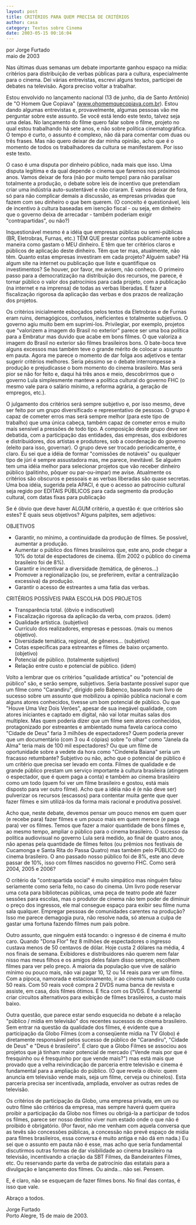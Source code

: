 ```yaml
---
layout: post
title: CRITÉRIOS PARA QUEM PRECISA DE CRITÉRIOS
author: casa
category: Textos sobre Cinema
date: 2003-05-15 00:16:04
---
```

por Jorge Furtado\
maio de 2003

Nas últimas duas semanas um debate importante ganhou espaço na mídia: critérios para distribuição de verbas públicas para a cultura, especialmente para o cinema. Dei várias entrevistas, escrevi alguns textos, participei de debates na televisão. Agora preciso voltar a trabalhar.

Estou envolvido no lançamento nacional (13 de junho, dia de Santo Antônio) de "O Homem Que Copiava" (www.ohomemquecopiava.com.br). Estou dando algumas entrevistas e, provavelmente, algumas pessoas vão me perguntar sobre este assunto. Se você está lendo este texto, talvez seja uma delas. No lançamento do filme quero falar sobre o filme, projeto no qual estou trabalhando há sete anos, e não sobre política cinematográfica. O tempo é curto, o assunto é complexo, não dá para comentar com duas ou três frases. Mas não quero deixar de dar minha opinião, acho que é o momento de todos os trabalhadores da cultura se manifestarem. Por isso este texto.

O caso é uma disputa por dinheiro público, nada mais que isso. Uma disputa legítima e da qual depende o cinema que faremos nos próximos anos. Vamos deixar de fora (não por muito tempo) para não paralisar totalmente a produção, o debate sobre leis de incentivo que pretendiam criar uma indústria auto-sustentável e não criaram. E vamos deixar de fora, só para não complicar demais a discussão, as empresas privadas que fazem com seu dinheiro o que bem querem. (O conceito é questionável, leis de incentivo à cultura baseadas em isenção fiscal - ou seja, em dinheiro que o governo deixa de arrecadar - também poderiam exigir "contrapartidas", ou não?)

Inquestionável mesmo é a idéia que empresas públicas ou semi-públicas (BR, Eletrobras, Furnas, etc.) TÊM QUE prestar contas publicamente sobre a maneira como gastam o MEU dinheiro. E têm que ter critérios claros e públicos de aplicação deste dinheiro. Têm que ter mas, atualmente, não têm. Quanto estas empresas investiram em cada projeto? Alguém sabe? Há algum site na internet ou publicação que liste e quantifique os investimentos? Se houver, por favor, me avisem, não conheço. O primeiro passo para a democratização na distribuição dos recursos, me parece, é tornar público o valor dos patrocínios para cada projeto, com a publicação (na internet e na imprensa) de todas as verbas liberadas. E fazer a fiscalização rigorosa da aplicação das verbas e dos prazos de realização dos projetos.

Os critérios inicialmente esboçados pelos textos da Eletrobras e de Furnas eram ruins, demagógicos, confusos, ineficientes e totalmente subjetivos. O governo agiu muito bem em suprimi-los. Privilegiar, por exemplo, projetos que "valorizem a imagem do Brasil no exterior" parece ser uma boa política para a Embratur mas duvido que acabe em bons filmes. O que valoriza a imagem do Brasil no exterior são filmes brasileiros bons. O bate-boca teve alguns excessos mas também teve o grande mérito de colocar o assunto em pauta. Agora me parece o momento de dar folga aos adjetivos e tentar sugerir critérios melhores. Seria péssimo se o debate interrompesse a produção e prejudicasse o bom momento do cinema brasileiro. Mas será pior se não for feito e, daqui há três anos e meio, descobrirmos que o governo Lula simplesmente manteve a política cultural do governo FHC (o mesmo vale para o salário mínimo, a reforma agrária, a geração de empregos, etc.).

O julgamento dos critérios será sempre subjetivo e, por isso mesmo, deve ser feito por um grupo diversificado e representativo de pessoas. O grupo é capaz de cometer erros mas será sempre melhor (para este tipo de trabalho) que uma única cabeça, também capaz de cometer erros e muito mais sensível a pressões de todo tipo. A composição deste grupo deve ser debatida, com a participação das entidades, das empresas, dos exibidores e distribuidores, dos artistas e produtores, sob a coordenação do governo (eleito para isso, governar). O grupo deve ser trocado periodicamente, é claro. Eu sei que a idéia de formar "comissões de notáveis" ou qualquer tipo de júri é sempre assustadora mas, me parece, inevitável. Se alguém tem uma idéia melhor para selecionar projetos que vão receber dinheiro público (palitinho, pôquer ou par-ou-ímpar) me avise. Atualmente os critérios são obscuros e pessoais e as verbas liberadas são quase secretas. Uma boa idéia, sugerida pela APACI, é que o acesso ao patrocínio cultural seja regido por EDITAIS PÚBLICOS para cada segmento da produção cultural, com datas fixas para publicação

Se é óbvio que deve haver ALGUM critério, a questão é: que critérios são estes? E quais seus objetivos? Alguns palpites, sem adjetivos:

OBJETIVOS

* Garantir, no mínimo, a continuidade da produção de filmes. Se possível, aumentar a produção.
* Aumentar o público dos filmes brasileiros que, este ano, pode chegar a 10% do total de espectadores de cinema. (Em 2002 o público do cinema brasileiro foi de 8%).
* Garantir e incentivar a diversidade (temática, de gêneros...)
* Promover a regionalização (ou, se preferirem, evitar a centralização excessiva) da produção.
* Garantir o acesso de estreantes a uma fatia das verbas.

CRITÉRIOS POSSÍVEIS PARA ESCOLHA DOS PROJETOS

* Transparência total. (óbvio e indiscutível)
* Fiscalização rigorosa da aplicação da verba, com prazos. (idem)
* Qualidade artística. (subjetivo)
* Currículo dos realizadores, empresas e pessoas. (mais ou menos objetivo).
* Diversidade temática, regional, de gêneros... (subjetivo)
* Cotas específicas para estreantes e filmes de baixo orçamento. (objetivo)
* Potencial de público. (totalmente subjetivo)
* Relação entre custo e potencial de público. (idem)

Volto a lembrar que os critérios "qualidade artística" ou "potencial de público" são, e serão sempre, subjetivos. Seria bastante possível supor que um filme como "Carandiru", dirigido pelo Babenco, baseado num livro de sucesso sobre um assunto que mobilizou a opinião pública nacional e com alguns atores conhecidos, tivesse um bom potencial de público. Ou que "Houve Uma Vez Dois Verões", apesar de sua inegável qualidade, com atores iniciantes e captado em digital, não vai lotar muitas salas dos multiplex. Mas quem poderia dizer que um filme sem atores conhecidos, protagonizado por estreantes e ambientado numa favela carioca como "Cidade de Deus" faria 3 milhões de espectadores? Quem poderia prever que um documentário (com 3 ou 4 cópias) sobre "o olhar" como "Janela da Alma" teria mais de 100 mil espectadores? Ou que um filme de oportunidade sobre a vedete da hora como "Cinderela Baiana" seria um fracasso retumbante? Subjetivo ou não, acho que o potencial de público é um critério que precisa ser levado em conta. Filmes de qualidade e de grande público prestam um serviço importante à cultura brasileira (atingem o espectador, que é quem paga a conta) e também ao cinema brasileiro como um todo (quem foi ver um filme brasileiro e gostou, está mais disposto para ver outro filme). Acho que a idéia não é (e não deve ser) pulverizar os recursos (escassos) para contentar muita gente que quer fazer filmes e sim utilizá-los da forma mais racional e produtiva possível.

Acho que, neste debate, devemos pensar um pouco menos em quem quer (e recebe para) fazer filmes e um pouco mais em quem merece (e paga para) ver os filmes. Temos que fazer a maior quantidade de bons filmes e, ao mesmo tempo, ampliar o público para o cinema brasileiro. O sucesso da política audiovisual no governo Lula será medido, ao final de quatro anos, não apenas pela quantidade de filmes feitos (ou prêmios nos festivais de Cucamonga e Santa Rita do Passa Quatro) mas também pelo PÚBLICO do cinema brasileiro. O ano passado nosso público foi de 8%, este ano deve passar de 10%, isso com filmes nascidos no governo FHC. Como será 2004, 2005 e 2006?

O critério da "contrapartida social" é muito simpático mas ninguém falou seriamente como seria feito, no caso do cinema. Um livro pode reservar uma cota para bibliotecas públicas, uma peça de teatro pode até fazer sessões para escolas, mas o produtor de cinema não tem poder de diminuir o preço dos ingressos, ele mal consegue espaço para exibir seu filme numa sala qualquer. Empregar pessoas de comunidades carentes na produção? Isso me parece demagogia pura, não resolve nada, só atenua a culpa de gastar uma fortuna fazendo filmes num país pobre.

Outro assunto, que ninguém está tocando: o ingresso é de cinema é muito caro. Quando "Dona Flor" fez 8 milhões de espectadores o ingresso custava menos de 50 centavos de dólar. Hoje custa 2 dólares na média, 4 nos finais de semana. Exibidores e distribuidores não querem nem falar nisso mas meus filhos e os amigos deles falam disso sempre, escolhem filmes para ver pelo preço. A maioria da população que vive de salário mínimo ou pouco mais, não vai pagar 10, 12 ou 14 reais para ver um filme. Com a pipoca, namorada e estacionamento, ir ao cinema num sábado custa 50 reais. Com 50 reais você compra 2 DVDS numa banca de revista e assiste, em casa, dois filmes ótimos. E fica com os DVDS. É fundamental criar circuitos alternativos para exibição de filmes brasileiros, a custo mais baixo.

Outra questão, que parece estar sendo esquecida no debate é a relação "público / mídia em televisão" dos recentes sucessos do cinema brasileiro. Sem entrar na questão da qualidade dos filmes, é evidente que a participação da Globo Filmes (com a conseqüente mídia na TV Globo) é diretamente responsável pelos sucesso de público de "Carandiru", "Cidade de Deus" e "Deus é brasileiro". É claro que a Globo Filmes se associou aos projetos que já tinham maior potencial de mercado ("Vende mais por que é fresquinho ou é fresquinho por que vende mais?") mas está mais que provado que a velha reivindicação de parceria entre televisão e cinema é fundamental para a ampliação do público. (O que revela o óbvio: quem anuncia em televisão vende mais, seja um filme, cerveja ou chinelos). Esta parceria precisa ser incentivada, ampliada, envolver as outras redes de televisão.

Os critérios de participação da Globo, uma empresa privada, em um ou outro filme são critérios da empresa, mas sempre haverá quem queira proibir a participação da Globo nos filmes ou obrigá-la a participar de todos os filmes, parece ser nosso destino viver num estado onde o que não é proibido é obrigatório. (Por favor, não me venham com aquela conversa que as tevês são concessões públicas, a concessão não prevê espaço de mídia para filmes brasileiros, essa conversa é muito antiga e não dá em nada.) Eu sei que o assunto em pauta não é esse, mas acho que seria fundamental discutirmos outras formas de dar visibilidade ao cinema brasileiro na televisão, incentivando a criação da SBT Filmes, da Bandeirantes Filmes, etc. Ou reservando parte da verba de patrocínio das estatais para a divulgação e lançamento dos filmes. Ou ainda... não sei. Pensem.

E, é claro, não se esqueçam de fazer filmes bons. No final das contas, é isso que vale.

Abraço a todos.

Jorge Furtado\
Porto Alegre, 15 de maio de 2003.